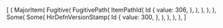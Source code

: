 [
    (
        MajorItem(
            Fugitive(
                FugitivePath(
                    ItemPathId(
                        Id {
                            value: 306,
                        },
                    ),
                ),
            ),
        ),
        Some(
            Some(
                HirDefnVersionStamp(
                    Id {
                        value: 300,
                    },
                ),
            ),
        ),
    ),
]